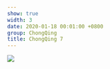 ```yaml
---
show: true
width: 3
date: 2020-01-18 00:01:00 +0800
group: ChongQing
title: ChongQing 7
---
```

<div>
<a href="/assets/images/photos/ChongQing/DSC03930.jpg" target="_blank">
    <img data-src="/assets/images/photos/ChongQing/DSC03930.jpg" class="lazy w-100 rounded-xl" src="{{ '/assets/images/empty_300x200.png' | relative_url }}">
</a>
</div>
